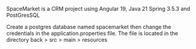 SpaceMarket is a CRM project using Angular 19, Java 21 Spring 3.5.3 and PostGresSQL

Create a postgres database named spacemarket then change the credentials in the application.properties file.
The file is located in the directory back > src > main > resources
